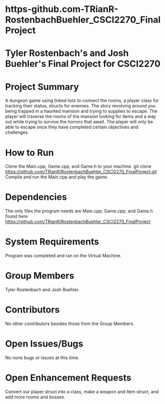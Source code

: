 # https-github.com-TRianR-RostenbachBuehler_CSCI2270_FinalProject
Tyler Rostenbach's and Josh Buehler's Final Project for CSCI2270
========
Project Summary
========
A dungeon game using linked lists to connect the rooms, a player class for tracking 
their status, structs for enemies. The story revolving around you being trapped
in a haunted mansion and trying to supplies to escape. The player will traverse
the rooms of the mansion looking for items and a way out while trying to survive the horrors that await.
The player will only be able to escape once they have completed certain objectives and challenges.


How to Run
========
Clone the Main.cpp, Game.cpp, and Game.h to your machine.
git clone https://github.com/TRianR/RostenbachBuehler_CSCI2270_FinalProject.git
Compile and run the Main.cpp and play the game.


Dependencies
========
The only files the program needs are Main.cpp, Game.cpp, and Game.h found here https://github.com/TRianR/RostenbachBuehler_CSCI2270_FinalProject


System Requirements
========
Program was completed and ran on the Virtual Machine.


Group Members
========
Tyler Rostenbach and Josh Buehler.


Contributors
========
No other contributors besides those from the Group Members.


Open Issues/Bugs
========
No none bugs or issues at this time.


Open Enhancement Requests
========
Convert our player struct into a class, make a weapon and item struct, and add more rooms and bosses.


